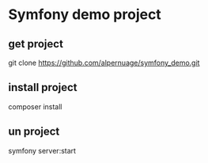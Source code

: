 # Symfony demo project

## get project

git clone https://github.com/alpernuage/symfony_demo.git

## install project

composer install

## un project

symfony server:start